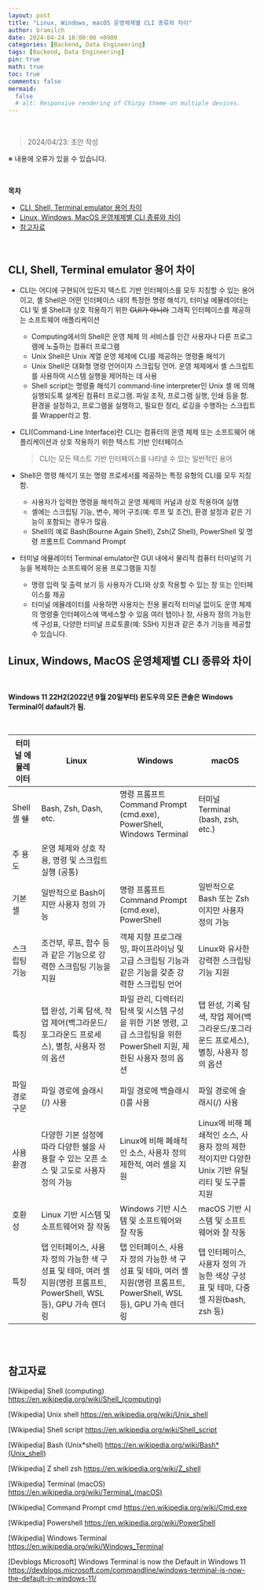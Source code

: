 ```yaml
---
layout: post
title: "Linux, Windows, macOS 운영체제별 CLI 종류와 차이"
author: bramilch
date: 2024-04-24 18:00:00 +0900
categories: [Backend, Data Engineering]
tags: [Backend, Data Engineering]
pin: true
math: true
toc: true
comments: false
mermaid:
  false
  # alt: Responsive rendering of Chirpy theme on multiple devices.
---
```


<br>

> 2024/04/23: 초안 작성

※ 내용에 오류가 있을 수 있습니다.

<br>

**목차**

- [CLI, Shell, Terminal emulator 용어 차이](#cli-shell-terminal-emulator-용어-차이)
- [Linux, Windows, MacOS 운영체제별 CLI 종류와 차이](#linux-windows-macos-운영체제별-cli-종류와-차이)
- [참고자료](#참고자료)

<br>

## CLI, Shell, Terminal emulator 용어 차이

- CLI는 어디에 구현되어 있든지 텍스트 기반 인터페이스를 모두 지칭할 수 있는 용어이고, 셸 Shell은 어떤 인터페이스 내의 특정한 명령 해석기, 터미널 에뮬레이터는 CLI 및 셸 Shell과 상호 작용하기 위한 ~~GUI가 아니라~~ 그래픽 인터페이스를 제공하는 소프트웨어 애플리케이션

  - Computing에서의 Shell은 운영 체제 의 서비스를 인간 사용자나 다른 프로그램에 노출하는 컴퓨터 프로그램
  - Unix Shell은 Unix 계열 운영 체제에 CLI를 제공하는 명령줄 해석기
  - Unix Shell은 대화형 명령 언어이자 스크립팅 언어. 운영 체제에서 셸 스크립트를 사용하여 시스템 실행을 제어하는 ​​데 사용
  - Shell script는 명령줄 해석기 command-line interpreter인 Unix 셸 에 의해 실행되도록 설계된 컴퓨터 프로그램. 파일 조작, 프로그램 실행, 인쇄 등을 함. 환경을 설정하고, 프로그램을 실행하고, 필요한 정리, 로깅을 수행하는 스크립트를 Wrapper라고 함.

- CLI(Command-Line Interface)란 CLI는 컴퓨터의 운영 체제 또는 소프트웨어 애플리케이션과 상호 작용하기 위한 텍스트 기반 인터페이스

  > CLI는 모든 텍스트 기반 인터페이스를 나타낼 수 있는 일반적인 용어

- Shell은 명령 해석기 또는 명령 프로세서를 제공하는 특정 유형의 CLI를 모두 지칭함.

  - 사용자가 입력한 명령을 해석하고 운영 체제의 커널과 상호 작용하여 실행
  - 셸에는 스크립팅 기능, 변수, 제어 구조(예: 루프 및 조건), 환경 설정과 같은 기능이 포함되는 경우가 많음.
  - Shell의 예로 Bash(Bourne Again Shell), Zsh(Z Shell), PowerShell 및 명령 프롬프트 Command Prompt

- 터미널 에뮬레이터 Terminal emulator란 GUI 내에서 물리적 컴퓨터 터미널의 기능을 복제하는 소프트웨어 응용 프로그램을 지칭
  - 명령 입력 및 출력 보기 등 사용자가 CLI와 상호 작용할 수 있는 창 또는 인터페이스를 제공
  - 터미널 에뮬레이터를 사용하면 사용자는 전용 물리적 터미널 없이도 운영 체제의 명령줄 인터페이스에 액세스할 수 있음
    여러 탭이나 창, 사용자 정의 가능한 색 구성표, 다양한 터미널 프로토콜(예: SSH) 지원과 같은 추가 기능을 제공할 수 있습니다.

## Linux, Windows, MacOS 운영체제별 CLI 종류와 차이

<br>

**Windows 11 22H2(2022년 9월 20일부터) 윈도우의 모든 콘솔은 Windows Terminal이 dafault가 됨.**

<br>

| 터미널 에뮬레이터 | Linux                                                                                                                 | Windows                                                                                                                 | macOS                                                                                         |
| ----------------- | --------------------------------------------------------------------------------------------------------------------- | ----------------------------------------------------------------------------------------------------------------------- | --------------------------------------------------------------------------------------------- |
| Shell 셸 ~~쉘~~   | Bash, Zsh, Dash, etc.                                                                                                 | 명령 프롬프트 Command Prompt (cmd.exe), PowerShell, Windows Terminal                                                    | 터미널 Terminal (bash, zsh, etc.)                                                             |
| 주 용도           | 운영 체제와 상호 작용, 명령 및 스크립트 실행 (공통)                                                                   |
| 기본 셸           | 일반적으로 Bash이지만 사용자 정의 가능                                                                                | 명령 프롬프트 Command Prompt (cmd.exe), PowerShell                                                                      | 일반적으로 Bash 또는 Zsh이지만 사용자 정의 가능                                               |
| 스크립팅 기능     | 조건부, 루프, 함수 등과 같은 기능으로 강력한 스크립팅 기능을 지원                                                     | 객체 지향 프로그래밍, 파이프라이닝 및 고급 스크립팅 기능과 같은 기능을 갖춘 강력한 스크립팅 언어                        | Linux와 유사한 강력한 스크립팅 기능 지원                                                      |
| 특징              | 탭 완성, 기록 탐색, 작업 제어(백그라운드/포그라운드 프로세스), 별칭, 사용자 정의 옵션                                 | 파일 관리, 디렉터리 탐색 및 시스템 구성을 위한 기본 명령, 고급 스크립팅을 위한 PowerShell 지원, 제한된 사용자 정의 옵션 | 탭 완성, 기록 탐색, 작업 제어(백그라운드/포그라운드 프로세스), 별칭, 사용자 정의 옵션         |
| 파일 경로 구문    | 파일 경로에 슬래시(/) 사용                                                                                            | 파일 경로에 백슬래시(\)를 사용                                                                                          | 파일 경로에 슬래시(/) 사용                                                                    |
| 사용환경          | 다양한 기본 설정에 따라 다양한 쉘을 사용할 수 있는 오픈 소스 및 고도로 사용자 정의 가능                               | Linux에 비해 폐쇄적인 소스, 사용자 정의 제한적, 여러 셸을 지원                                                          | Linux에 비해 폐쇄적인 소스, 사용자 정의 제한적이지만 다양한 Unix 기반 유틸리티 및 도구를 지원 |
| 호환성            | Linux 기반 시스템 및 소프트웨어와 잘 작동                                                                             | Windows 기반 시스템 및 소프트웨어와 잘 작동                                                                             | macOS 기반 시스템 및 소프트웨어와 잘 작동                                                     |
| 특징              | 탭 인터페이스, 사용자 정의 가능한 색 구성표 및 테마, 여러 셸 지원(명령 프롬프트, PowerShell, WSL 등), GPU 가속 렌더링 | 탭 인터페이스, 사용자 정의 가능한 색 구성표 및 테마, 여러 셸 지원(명령 프롬프트, PowerShell, WSL 등), GPU 가속 렌더링   | 탭 인터페이스, 사용자 정의 가능한 색상 구성표 및 테마, 다중 셸 지원(bash, zsh 등)             |

<br>
<br>

## 참고자료

[Wikipedia] Shell (computing)
<https://en.wikipedia.org/wiki/Shell_(computing)>

[Wikipedia] Unix shell
<https://en.wikipedia.org/wiki/Unix_shell>

[Wikipedia] Shell script
<https://en.wikipedia.org/wiki/Shell_script>

[Wikipedia] Bash (Unix*shell)
<https://en.wikipedia.org/wiki/Bash*(Unix_shell)>

[Wikipedia] Z shell zsh
<https://en.wikipedia.org/wiki/Z_shell>

[Wikipedia] Terminal (macOS)
<https://en.wikipedia.org/wiki/Terminal_(macOS)>

[Wikipedia] Command Prompt cmd
<https://en.wikipedia.org/wiki/Cmd.exe>

[Wikipedia] Powershell
<https://en.wikipedia.org/wiki/PowerShell>

[Wikipedia] Windows Terminal
<https://en.wikipedia.org/wiki/Windows_Terminal>

[Devblogs Microsoft] Windows Terminal is now the Default in Windows 11
<https://devblogs.microsoft.com/commandline/windows-terminal-is-now-the-default-in-windows-11/>
